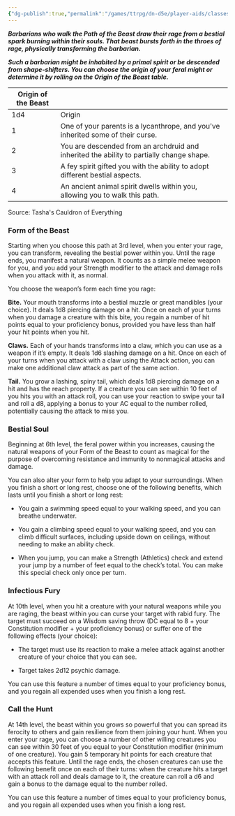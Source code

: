 ```yaml
---
{"dg-publish":true,"permalink":"/games/ttrpg/dn-d5e/player-aids/classes/class-specialisations/barbarian-path-of-the-beast/","tags":["Sub-Class","TTRPG/DND/5e"],"noteIcon":""}
---
```



**_Barbarians who walk the Path of the Beast draw their rage from a bestial spark burning within their souls. That beast bursts forth in the throes of rage, physically transforming the barbarian._**

**_Such a barbarian might be inhabited by a primal spirit or be descended from shape-shifters. You can choose the origin of your feral might or determine it by rolling on the Origin of the Beast table._**

|Origin of the Beast||
|---|---|
|1d4|Origin|
|1|One of your parents is a lycanthrope, and you've inherited some of their curse.|
|2|You are descended from an archdruid and inherited the ability to partially change shape.|
|3|A fey spirit gifted you with the ability to adopt different bestial aspects.|
|4|An ancient animal spirit dwells within you, allowing you to walk this path.|

Source: Tasha's Cauldron of Everything

### Form of the Beast

Starting when you choose this path at 3rd level, when you enter your rage, you can transform, revealing the bestial power within you. Until the rage ends, you manifest a natural weapon. It counts as a simple melee weapon for you, and you add your Strength modifier to the attack and damage rolls when you attack with it, as normal.

You choose the weapon’s form each time you rage:

**Bite.** Your mouth transforms into a bestial muzzle or great mandibles (your choice). It deals 1d8 piercing damage on a hit. Once on each of your turns when you damage a creature with this bite, you regain a number of hit points equal to your proficiency bonus, provided you have less than half your hit points when you hit.

**Claws.** Each of your hands transforms into a claw, which you can use as a weapon if it’s empty. It deals 1d6 slashing damage on a hit. Once on each of your turns when you attack with a claw using the Attack action, you can make one additional claw attack as part of the same action.

**Tail.** You grow a lashing, spiny tail, which deals 1d8 piercing damage on a hit and has the reach property. If a creature you can see within 10 feet of you hits you with an attack roll, you can use your reaction to swipe your tail and roll a d8, applying a bonus to your AC equal to the number rolled, potentially causing the attack to miss you.

### Bestial Soul

Beginning at 6th level, the feral power within you increases, causing the natural weapons of your Form of the Beast to count as magical for the purpose of overcoming resistance and immunity to nonmagical attacks and damage.

You can also alter your form to help you adapt to your surroundings. When you finish a short or long rest, choose one of the following benefits, which lasts until you finish a short or long rest:

- You gain a swimming speed equal to your walking speed, and you can breathe underwater.

- You gain a climbing speed equal to your walking speed, and you can climb difficult surfaces, including upside down on ceilings, without needing to make an ability check.

- When you jump, you can make a Strength (Athletics) check and extend your jump by a number of feet equal to the check’s total. You can make this special check only once per turn.

### Infectious Fury

At 10th level, when you hit a creature with your natural weapons while you are raging, the beast within you can curse your target with rabid fury. The target must succeed on a Wisdom saving throw (DC equal to 8 + your Constitution modifier + your proficiency bonus) or suffer one of the following effects (your choice):

- The target must use its reaction to make a melee attack against another creature of your choice that you can see.

- Target takes 2d12 psychic damage.

You can use this feature a number of times equal to your proficiency bonus, and you regain all expended uses when you finish a long rest.

### Call the Hunt

At 14th level, the beast within you grows so powerful that you can spread its ferocity to others and gain resilience from them joining your hunt. When you enter your rage, you can choose a number of other willing creatures you can see within 30 feet of you equal to your Constitution modifier (minimum of one creature). You gain 5 temporary hit points for each creature that accepts this feature. Until the rage ends, the chosen creatures can use the following benefit once on each of their turns: when the creature hits a target with an attack roll and deals damage to it, the creature can roll a d6 and gain a bonus to the damage equal to the number rolled.

You can use this feature a number of times equal to your proficiency bonus, and you regain all expended uses when you finish a long rest.